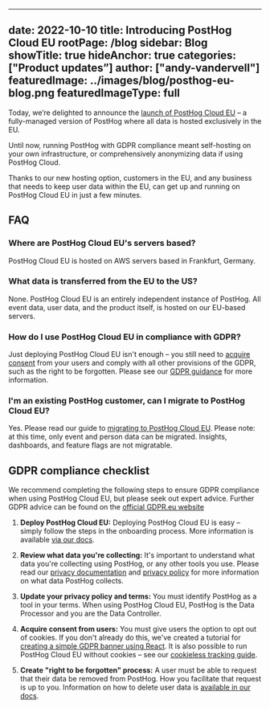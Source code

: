 ---
date: 2022-10-10
title: Introducing PostHog Cloud EU
rootPage: /blog
sidebar: Blog
showTitle: true
hideAnchor: true
categories: ["Product updates”]
author: ["andy-vandervell"]
featuredImage: ../images/blog/posthog-eu-blog.png
featuredImageType: full
--

Today, we’re delighted to announce the [launch of PostHog Cloud EU](/eu) – a fully-managed version of PostHog where all data is hosted exclusively in the EU.

Until now, running PostHog with GDPR compliance meant self-hosting on your own infrastructure, or comprehensively anonymizing data if using PostHog Cloud.

Thanks to our new hosting option, customers in the EU, and any business that needs to keep user data within the EU, can get up and running on PostHog Cloud EU in just a few minutes.

<GDPRForm />

## FAQ

### Where are PostHog Cloud EU's servers based?

PostHog Cloud EU is hosted on AWS servers based in Frankfurt, Germany.

### What data is transferred from the EU to the US?

None. PostHog Cloud EU is an entirely independent instance of PostHog. All event data, user data, and the product itself, is hosted on our EU-based servers.

### How do I use PostHog Cloud EU in compliance with GDPR?

Just deploying PostHog Cloud EU isn't enough – you still need to [acquire consent](/tutorials/react-cookie-banner) from your users and comply with all other provisions of the GDPR, such as the right to be forgotten. Please see our [GDPR guidance](/docs/privacy/gdpr-compliance) for more information.

### I'm an existing PostHog customer, can I migrate to PostHog Cloud EU?

Yes. Please read our guide to [migrating to PostHog Cloud EU](/tutorials/migrate-eu-cloud). Please note: at this time, only event and person data can be migrated. Insights, dashboards, and feature flags are not migratable.

## GDPR compliance checklist

We recommend completing the following steps to ensure GDPR compliance when using PostHog Cloud EU, but please seek out expert advice. Further GDPR advice can be found on the [official GDPR.eu website](https://gdpr.eu/checklist/)

1. **Deploy PostHog Cloud EU:** Deploying PostHog Cloud EU is easy – simply follow the steps in the onboarding process. More information is available [via our docs](/docs/getting-started/cloud).

2. **Review what data you're collecting:** It's important to understand what data you're collecting using PostHog, or any other tools you use. Please read our [privacy documentation](/docs/privacy) and [privacy policy](/privacy) for more information on what data PostHog collects.

3. **Update your privacy policy and terms:** You must identify PostHog as a tool in your terms. When using PostHog Cloud EU, PostHog is the Data Processor and you are the Data Controller.

4. **Acquire consent from users:** You must give users the option to opt out of cookies. If you don't already do this, we've created a tutorial for [creating a simple GDPR banner using React](/tutorials/react-cookie-banner). It is also possible to run PostHog Cloud EU without cookies – see our [cookieless tracking guide](/tutorials/cookieless-tracking).

5. **Create "right to be forgotten" process:** A user must be able to request that their data be removed from PostHog. How you facilitate that request is up to you. Information on how to delete user data is [available in our docs](/docs/privacy/data-deletion).

<GDPRForm />
